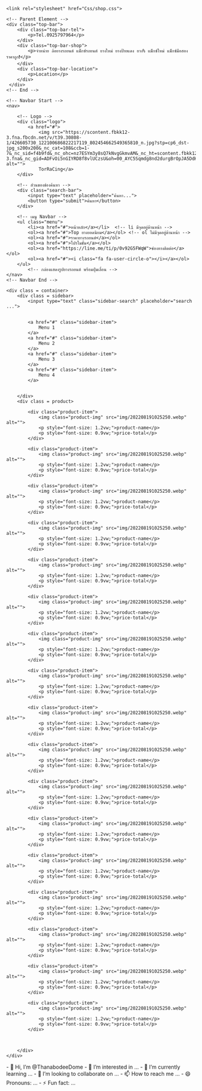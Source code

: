 <!DOCTYPE html>
<html lang="en">
<head>
    <meta charset="UTF-8">
    <meta name="viewport" content="width=device-width, initial-scale=1.0">
    <title>ช่องทางติดต่อ</title>

    <link rel="stylesheet" href="Css/shop.css">

</head>

<body>
    
    <!-- Parent Element -->
    <div class="top-bar">
        <div class="top-bar-tel">
            <p>Tel.0925797964</p>
        </div>
        <div class="top-bar-shop">
            <p>จำหน่าย ล้อยางรถยนต์ แม็กซ์รถยนต์ ยางใหม่ ยางป้ายแดง ยาง% แม็กซ์ใหม่ แม็กซ์มือสอง ราคาถูก❗️</p>
        </div>
        <div class="top-bar-location">
            <p>Location</p>
        </div>
     </div>
    <!-- End -->

    <!-- Navbar Start -->
    <nav>

        <!-- Logo -->
        <div class="logo">
            <a href="#">
                <img src="https://scontent.fbkk12-3.fna.fbcdn.net/v/t39.30808-1/426605730_122100686822217119_802454662549365810_n.jpg?stp=cp6_dst-jpg_s200x200&_nc_cat=108&ccb=1-7&_nc_sid=f4b9fd&_nc_ohc=nz7ESYm3y8sQ7kNvgGkmvAM&_nc_ht=scontent.fbkk12-3.fna&_nc_gid=ADFvOi5nGIYRD8f8vlUCzsU&oh=00_AYC5Sqmdg8nd2durgBrOpJA5DdH1GUieHhX9Uc5ZE0GSVA&oe=6714B3F8" alt="">
                TorRaCing</a>
        </div>

        <!-- ส่วนของช่องค้นหา -->
        <div class="search-bar">
            <input type="text" placeholder="ค้นหา...">
            <button type="submit">ค้นหา</button>
        </div>

        <!-- เมนู Navbar -->
        <ul class="menu">
            <li><a href="#">หน้าหลัก</a></li>  <!-- li มีจุดอยู่ด้านหน้า -->
            <ol><a href="#">Top ยางยอดนิยม</a></ol> <!-- ol ไม่มีจุดอยู่ด้านหน้า -->
            <ol><a href="#">ราคายางรถยนต์</a></ol>
            <ol><a href="#">โปรโมชั่น</a></ol>
            <ol><a href="https://line.me/ti/p/0v92G5FWqW">ช่องทางติดต่อ</a></ol>
            <ol><a href="#"><i class="fa fa-user-circle-o"></i></a></ol>
        </ul>
            <!-- กล่องแสดงรูปยางรถยนต์ พร้อมปุ่มเลื่อน -->
    </nav>
    <!-- Navbar End -->

    <div class = container>
        <div class = sidebar>
            <input type="text" class="sidebar-search" placeholder="search ...">


            <a href="#" class="sidebar-item">
                Menu 1
            </a>
            <a href="#" class="sidebar-item">
                Menu 2
            </a>
            <a href="#" class="sidebar-item">
                Menu 3
            </a>
            <a href="#" class="sidebar-item">
                Menu 4
            </a>


        </div>
        <div class = product>
            
            <div class="product-item">
                <img class="product-img" src="img/202208191025250.webp" alt="">
                <p style="font-size: 1.2vw;">product-name</p>
                <p style="font-size: 0.9vw;">price-total</p>
            </div>

            <div class="product-item">
                <img class="product-img" src="img/202208191025250.webp" alt="">
                <p style="font-size: 1.2vw;">product-name</p>
                <p style="font-size: 0.9vw;">price-total</p>
            </div>

            <div class="product-item">
                <img class="product-img" src="img/202208191025250.webp" alt="">
                <p style="font-size: 1.2vw;">product-name</p>
                <p style="font-size: 0.9vw;">price-total</p>
            </div>

            <div class="product-item">
                <img class="product-img" src="img/202208191025250.webp" alt="">
                <p style="font-size: 1.2vw;">product-name</p>
                <p style="font-size: 0.9vw;">price-total</p>
            </div>

            <div class="product-item">
                <img class="product-img" src="img/202208191025250.webp" alt="">
                <p style="font-size: 1.2vw;">product-name</p>
                <p style="font-size: 0.9vw;">price-total</p>
            </div>

            <div class="product-item">
                <img class="product-img" src="img/202208191025250.webp" alt="">
                <p style="font-size: 1.2vw;">product-name</p>
                <p style="font-size: 0.9vw;">price-total</p>
            </div>

            <div class="product-item">
                <img class="product-img" src="img/202208191025250.webp" alt="">
                <p style="font-size: 1.2vw;">product-name</p>
                <p style="font-size: 0.9vw;">price-total</p>
            </div>

            <div class="product-item">
                <img class="product-img" src="img/202208191025250.webp" alt="">
                <p style="font-size: 1.2vw;">product-name</p>
                <p style="font-size: 0.9vw;">price-total</p>
            </div>

            <div class="product-item">
                <img class="product-img" src="img/202208191025250.webp" alt="">
                <p style="font-size: 1.2vw;">product-name</p>
                <p style="font-size: 0.9vw;">price-total</p>
            </div>

            <div class="product-item">
                <img class="product-img" src="img/202208191025250.webp" alt="">
                <p style="font-size: 1.2vw;">product-name</p>
                <p style="font-size: 0.9vw;">price-total</p>
            </div>

            <div class="product-item">
                <img class="product-img" src="img/202208191025250.webp" alt="">
                <p style="font-size: 1.2vw;">product-name</p>
                <p style="font-size: 0.9vw;">price-total</p>
            </div>

            <div class="product-item">
                <img class="product-img" src="img/202208191025250.webp" alt="">
                <p style="font-size: 1.2vw;">product-name</p>
                <p style="font-size: 0.9vw;">price-total</p>
            </div>

            <div class="product-item">
                <img class="product-img" src="img/202208191025250.webp" alt="">
                <p style="font-size: 1.2vw;">product-name</p>
                <p style="font-size: 0.9vw;">price-total</p>
            </div>

            <div class="product-item">
                <img class="product-img" src="img/202208191025250.webp" alt="">
                <p style="font-size: 1.2vw;">product-name</p>
                <p style="font-size: 0.9vw;">price-total</p>
            </div>

            <div class="product-item">
                <img class="product-img" src="img/202208191025250.webp" alt="">
                <p style="font-size: 1.2vw;">product-name</p>
                <p style="font-size: 0.9vw;">price-total</p>
            </div>

            <div class="product-item">
                <img class="product-img" src="img/202208191025250.webp" alt="">
                <p style="font-size: 1.2vw;">product-name</p>
                <p style="font-size: 0.9vw;">price-total</p>
            </div>

            <div class="product-item">
                <img class="product-img" src="img/202208191025250.webp" alt="">
                <p style="font-size: 1.2vw;">product-name</p>
                <p style="font-size: 0.9vw;">price-total</p>
            </div>
            


        </div>
    </div>

</body>

</html>- 👋 Hi, I’m @ThanabodeeDome
- 👀 I’m interested in ...
- 🌱 I’m currently learning ...
- 💞️ I’m looking to collaborate on ...
- 📫 How to reach me ...
- 😄 Pronouns: ...
- ⚡ Fun fact: ...

<!---
ThanabodeeDome/ThanabodeeDome is a ✨ special ✨ repository because its `README.md` (this file) appears on your GitHub profile.
You can click the Preview link to take a look at your changes.
--->
